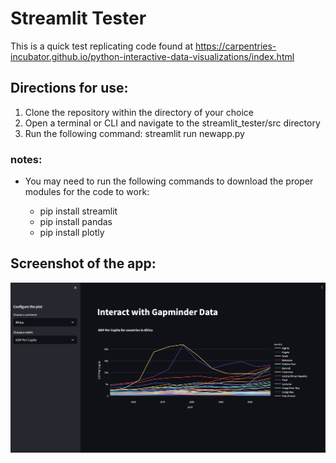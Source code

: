 # Streamlit Tester

This is a quick test replicating code found at https://carpentries-incubator.github.io/python-interactive-data-visualizations/index.html

## Directions for use:

1. Clone the repository within the directory of your choice
2. Open a terminal or CLI and navigate to the streamlit_tester/src directory
3. Run the following command: streamlit run newapp.py

### notes:

* You may need to run the following commands to download the proper modules for the code to work:

    * pip install streamlit
    * pip install pandas
    * pip install plotly

## Screenshot of the app:

![screenshot of the app](img/app_preview.png)